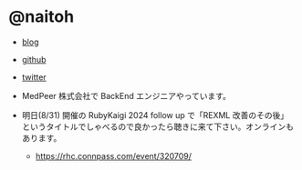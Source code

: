 # @naitoh

- [blog](https://naitoh.hatenablog.com/)
- [github](https://github.com/naitoh)
- [twitter](https://twitter.com/naitoh)

- MedPeer 株式会社で BackEnd エンジニアやっています。
- 明日(8/31) 開催の RubyKaigi 2024 follow up で「REXML 改善のその後」というタイトルでしゃべるので良かったら聴きに来て下さい。オンラインもあります。
  - https://rhc.connpass.com/event/320709/

